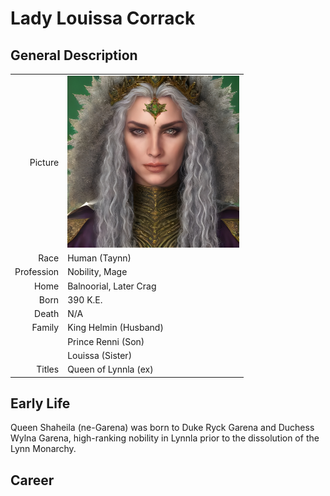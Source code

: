 # Lady Louissa Corrack

## General Description
| | |
|-------------:|:--------------------|
| Picture      | <img src="./images/people/Shaheila.jpg" alt="Lady Louissa Corrack" width="275"/> |
| Race         | Human (Taynn)                        |
| Profession   | Nobility, Mage                       |
| Home         | Balnoorial, Later Crag               |
| Born         | 390 K.E.                             |
| Death        | N/A                                  |
| Family       | King Helmin (Husband)                |
|              | Prince Renni (Son)                   |
|              | Louissa (Sister)                     |
| Titles       | Queen of Lynnla (ex)                 |

## Early Life

Queen Shaheila (ne-Garena) was born to Duke Ryck Garena and Duchess Wylna Garena, high-ranking nobility in Lynnla prior to the dissolution of the Lynn Monarchy.

## Career
